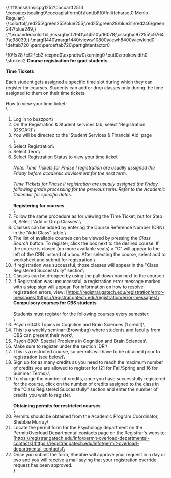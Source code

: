 {\rtf1\ansi\ansicpg1252\cocoartf2513
\cocoatextscaling0\cocoaplatform0{\fonttbl\f0\fnil\fcharset0 Menlo-Regular;}
{\colortbl;\red255\green255\blue255;\red25\green28\blue31;\red246\green247\blue249;}
{\*\expandedcolortbl;;\cssrgb\c12941\c14510\c16078;\cssrgb\c97255\c97647\c98039;}
\margl1440\margr1440\vieww10800\viewh8400\viewkind0
\deftab720
\pard\pardeftab720\partightenfactor0

\f0\fs28 \cf2 \cb3 \expnd0\expndtw0\kerning0
\outl0\strokewidth0 \strokec2 **Course registration for grad students**\
\
**Time Tickets**\
\
Each student gets assigned a specific time slot during which they can register for courses. Students can add or drop classes only during the time assigned to them on their time tickets.\
\
How to view your time ticket:\
\
1. Log in to buzzport\
2. On the Registration &amp; Student services tab, select &#39;Registration (OSCAR)&#39;\
3. You will be directed to the &#39;Student Services &amp; Financial Aid&#39; page\
\
1. Select Registration\
2. Select Term\
3. Select Registration Status to view your time ticket\
\
_Note: Time Tickets for Phase I registration are usually assigned the Friday before academic advisement for the next term._\
\
_Time Tickets for Phase II registration are usually assigned the Friday following grade processing for the previous term. Refer to the Academic Calendar for specific dates._\
\
**Registering for courses**\
\
1. Follow the same procedure as for viewing the Time Ticket, but for Step 6, Select &#39;Add or Drop Classes&#39;.\
2. Classes can be added by entering the Course Reference Number (CRN) in the &quot;Add Class&quot; table.\
3. The list of available courses can be viewed by pressing the _Class Search_ button. To register, click the box next to the desired course. If the course is closed (no more available seats) a &quot;C&quot; will appear to the left of the CRN instead of a box. After selecting the course, select add to worksheet and submit for registration.\
4. If registration was successful, those classes will appear in the &quot;Class Registered Successfully&quot; section\
5. Classes can be dropped by using the pull down box next to the course.\
6. If Registration was unsuccessful, a registration error message marked with a stop sign will appear. For information on how to resolve registration errors, view: [https://registrar.gatech.edu/registration/error-messages](https://registrar.gatech.edu/registration/error-messages)\
\
**Compulsory courses for CBS students**\
\
Students must register for the following courses every semester:\
\
1. Psych 6040: Topics in Cognition and Brain Sciences (1 credit)\
  1. This is a weekly seminar (Brownbag) where students and faculty from CBS can present their work\
2. Psych 8907: Special Problems in Cognition and Brain Sciences\
  1. Make sure to register under the section &#39;DR&#39;\
  2. This is a restricted course, so permits will have to be obtained prior to registration (see below)\
  3. Sign up for as many credits as you need to reach the maximum number of credits you are allowed to register for (21 for Fall/Spring and 16 for Summer Terms).\
  4. To change the number of credits, once you have successfully registered for the course, click on the number of credits assigned to the class in the &quot;Class Registered Successfully&quot; section and enter the number of credits you wish to register.\
\
**Obtaining permits for restricted courses**\
\
1. Permits should be obtained from the Academic Program Coordinator, Shebbie Murray\
2. Locate the permit form for the Psychology department on the Permit/Overload Departmental contacts page on the Registrar&#39;s website: [https://registrar.gatech.edu/info/permit-overload-departmental-contacts](https://registrar.gatech.edu/info/permit-overload-departmental-contacts)\
3. Once you submit the form, Shebbie will approve your request in a day or two and you will receive a mail saying that your registration override request has been approved.\
}